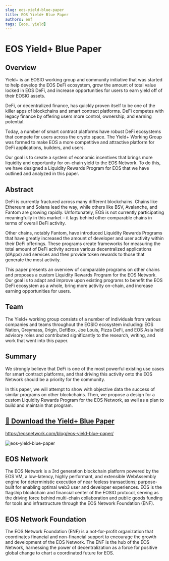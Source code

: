 ```yaml
---
slug: eos-yield-blue-paper
title: EOS Yield+ Blue Paper
authors: enf
tags: [eos, yield]
---
```


# EOS Yield+ Blue Paper

## Overview

Yield+ is an EOSIO working group and community initiative that was started to help develop the EOS DeFi ecosystem, grow the amount of total value locked in EOS DeFi, and increase opportunities for users to earn yield off of their EOSIO assets.

DeFi, or decentralized finance, has quickly proven itself to be one of the killer apps of blockchains and smart contract platforms. DeFi competes with legacy finance by offering users more control, ownership, and earning potential.

Today, a number of smart contract platforms have robust DeFi ecosystems that compete for users across the crypto space. The Yield+ Working Group was formed to make EOS a more competitive and attractive platform for DeFi applications, builders, and users.

Our goal is to create a system of economic incentives that brings more liquidity and opportunity for on-chain yield to the EOS Network. To do this, we have designed a Liquidity Rewards Program for EOS that we have outlined and analyzed in this paper.

## Abstract

DeFi is currently fractured across many different blockchains. Chains like Ethereum and Solana lead the way, while others like BSV, Avalanche, and Fantom are growing rapidly. Unfortunately, EOS is not currently participating meaningfully in this market – it lags behind other comparable chains in terms of overall DeFi activity.

Other chains, notably Fantom, have introduced Liquidity Rewards Programs that have greatly increased the amount of developer and user activity within their DeFi offerings. These programs create frameworks for measuring the total amount of DeFi activity across various decentralized applications (dApps) and services and then provide token rewards to those that generate the most activity.

This paper presents an overview of comparable programs on other chains and proposes a custom Liquidity Rewards Program for the EOS Network. Our goal is to adapt and improve upon existing programs to benefit the EOS DeFi ecosystem as a whole, bring more activity on-chain, and increase earning opportunities for users.

## Team
The Yield+ working group consists of a number of individuals from various companies and teams throughout the EOSIO ecosystem including: EOS Nation, Greymass, 0rigin, DefiBox, Joe Louis, Pizza DeFi, and EOS Asia held advisory roles and contributed significantly to the research, writing, and work that went into this paper.

## Summary
We strongly believe that DeFi is one of the most powerful existing use cases for smart contract platforms, and that driving this activity onto the EOS Network should be a priority for the community.

In this paper, we will attempt to show with objective data the success of similar programs on other blockchains. Then, we propose a design for a custom Liquidity Rewards Program for the EOS Network, as well as a plan to build and maintain that program.

## [📄 Download the Yield+ Blue Paper](https://eosn.foundation/wp-content/uploads/2022/05/Yield-English.pdf)

https://eosnetwork.com/blog/eos-yield-blue-paper/

![eos-yield-blue-paper](https://user-images.githubusercontent.com/550895/172065039-e1bbb0e7-5c9c-400b-9a40-e3da18d686e0.png)

## EOS Network
The EOS Network is a 3rd generation blockchain platform powered by the EOS VM, a low-latency, highly performant, and extensible WebAssembly engine for deterministic execution of near feeless transactions; purpose-built for enabling optimal web3 user and developer experiences. EOS is the flagship blockchain and financial center of the EOSIO protocol, serving as the driving force behind multi-chain collaboration and public goods funding for tools and infrastructure through the EOS Network Foundation (ENF).

## EOS Network Foundation
The EOS Network Foundation (ENF) is a not-for-profit organization that coordinates financial and non-financial support to encourage the growth and development of the EOS Network. The ENF is the hub of the EOS Network, harnessing the power of decentralization as a force for positive global change to chart a coordinated future for EOS.